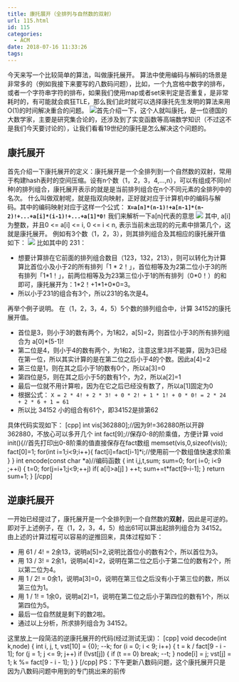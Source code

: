 ```yaml
---
title: 康托展开（全排列与自然数的双射）
url: 115.html
id: 115
categories:
  - ACM
date: 2018-07-16 11:33:26
tags:
---
```


今天来写一个比较简单的算法，叫做康托展开。 算法中使用编码与解码的场景是非常多的（例如我接下来要写的八数码问题），比如，一个九宫格中数字的排布，或者一个字符串字符的排布，如果我们使用map或者set来判定是否重复，是非常耗时的，有可能就会疯狂TLE，那么我们此时就可以选择康托先生发明的算法来用O(1)的时间解决重合的问题。 ![](http://39.107.233.145/wp-content/uploads/2018/07/康托.jpeg)首先介绍一下，这个人就叫康托，是一位德国的大数学家，主要是研究集合论的，还涉及到了实变函数等高端数学知识（不过这不是我们今天要讨论的），让我们看看19世纪的康托是怎么解决这个问题的。

康托展开
----

首先介绍一下康托展开的定义：康托展开是一个全排列到一个自然数的双射，常用于构建hash表时的空间压缩。设有n个数（1，2，3，4,…,n），可以有组成不同(n!种)的排列组合，康托展开表示的就是是当前排列组合在n个不同元素的全排列中的名次。 什么叫做双射呢，就是指双向映射，正好就对应于计算机中的编码与解码。其中的编码映射对应于这样一个公式： **`X=a[n]*(n-1)!+a[n-1]*(n-2)!+...+a[i]*(i-1)!+...+a[1]*0!`** 我们来解析一下a\[n\]代表的意思 ![](http://39.107.233.145/wp-content/uploads/2018/07/公式-1024x304.png) 其中, a\[i\]为整数，并且0 <= a\[i\] <= i, 0 <= i < n, 表示当前未出现的的元素中排第几个，这就是康托展开。 例如有3个数（1，2，3），则其排列组合及其相应的康托展开值如下： ![](http://39.107.233.145/wp-content/uploads/2018/07/表-1024x339.png) 比如其中的 231：

*   想要计算排在它前面的排列组合数目（123，132，213），则可以转化为计算算比首位小及小于2的所有排列「1 * 2！」，首位相等及为2第二位小于3的所有排列「1\*1！」，前两位相等及为23第三位小于1的所有排列（0\*0！）的和即可，康托展开为：1\*2！+1\*1+0*0=3。
*   所以小于231的组合有3个，所以231的名次是4。

再举个例子说明。 在（1，2，3，4，5）5个数的排列组合中，计算 34152的康托展开值。

*   首位是3，则小于3的数有两个，为1和2，a\[5\]=2，则首位小于3的所有排列组合为 a\[0\]*(5-1)!
*   第二位是4，则小于4的数有两个，为1和2，注意这里3并不能算，因为3已经在第一位，所以其实计算的是在第二位之后小于4的个数。因此a\[4\]=2
*   第三位是1，则在其之后小于1的数有0个，所以a\[3\]=0
*   第四位是5，则在其之后小于5的数有1个，为2，所以a\[2\]=1
*   最后一位就不用计算啦，因为在它之后已经没有数了，所以a\[1\]固定为0
*   根据公式： `X = 2 * 4! + 2 * 3! + 0 * 2! + 1 * 1! + 0 * 0! = 2 * 24 + 2 * 6 + 1 = 61 `
*   所以比 34152 小的组合有61个，即34152是排第62

具体代码实现如下： \[cpp\] int vis\[362880\];//因为9!=362880所以开辟362880，不放心可以多开几个 int fact\[9\];//保存0-8的阶乘值，方便计算 void init(){//首先打印出0-8阶乘的值直接保存在fact数组 memset(vis,0,sizeof(vis)); fact\[0\]=1; for(int i=1;i<9;i++){ fact\[i\]=fact\[i-1\]\*i;//使用前一个数组值快速求阶乘 } } int encode(const char \*a)//编码函数 { int i,j,t,sum; sum=0; for( i=0; i<9 ;++i) { t=0; for(j=i+1;j<9;++j) if( a\[i\]>a\[j\] ) ++t; sum+=t*fact\[9-i-1\]; } return sum+1; } \[/cpp\]

逆康托展开
-----

一开始已经提过了，康托展开是一个全排列到一个自然数的**双射**，因此是可逆的。即对于上述例子，在（1，2，3，4，5）给出61可以算出起排列组合为 34152。由上述的计算过程可以容易的逆推回来，具体过程如下：

*   用 61 / 4! = 2余13，说明a\[5\]=2,说明比首位小的数有2个，所以首位为3。
*   用 13 / 3! = 2余1，说明a\[4\]=2，说明在第二位之后小于第二位的数有2个，所以第二位为4。
*   用 1 / 2! = 0余1，说明a\[3\]=0，说明在第三位之后没有小于第三位的数，所以第三位为1。
*   用 1 / 1! = 1余0，说明a\[2\]=1，说明在第二位之后小于第四位的数有1个，所以第四位为5。
*   最后一位自然就是剩下的数2啦。
*   通过以上分析，所求排列组合为 34152。

这里放上一段简洁的逆康托展开的代码(经过测试无误)： \[cpp\] void decode(int k,node) { int i, j, t, vst\[10\] = {0}; --k; for (i = 0; i < 9; i++) { t = k / fact\[9 - i - 1\]; for (j = 1; j <= 9; j++) if (!vst\[j\]) { if (t == 0) break; --t; } node\[i\] = j; vst\[j\] = 1; k %= fact\[9 - i - 1\]; } } \[/cpp\] PS：下午更新八数码问题，这个康托展开只是因为八数码问题中用到的专门挑出来的前传